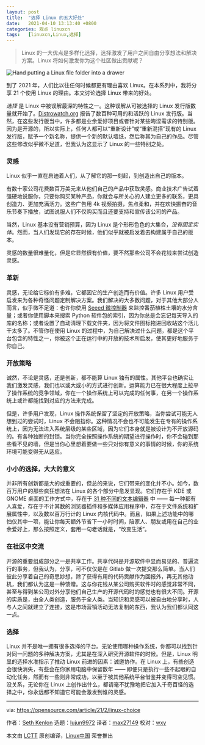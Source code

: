 ```yaml
---
layout: post
title:	"选择 Linux 的五大好处"
date:	2021-04-10 13:13:40 +0800 
categories:	观点 linuxcn 
tags:	[linuxcn,Linux,选择]
---
```




> 
> Linux 的一大优点是多样化选择，选择激发了用户之间自由分享想法和解决方案。Linux 将如何激发你为这个社区做出贡献呢？
> 
> 
> 


![](/Asserts/Images//attachment/album/202104/10/131305ei6yyuyujui9fkkr.jpg "Hand putting a Linux file folder into a drawer")


到了 2021 年，人​​们比以往任何时候都更有理由喜欢 Linux。在本系列中，我将分享 21 个使用 Linux 的理由。本文讨论选择 Linux 带来的好处。


*选择* 是 Linux 中被误解最深的特性之一。这种误解从可被选择的 Linux 发行版数量就开始了。[Distrowatch.org](http://Distrowatch.org) 报告了数百种可用的和活跃的 Linux 发行版。当然，在这些发行版当中，许多都是业余爱好项目或者针对某些晦涩需求的特别版。因为是开源的，所以实际上，任何人都可以“重新设计”或“重新混搭”现有的 Linux 发行版，赋予一个新名称，提供一个新的默认墙纸，然后称其为自己的作品。尽管这些修改似乎微不足道，但我认为这显示了 Linux 的一些特别之处。


### 灵感


Linux 似乎一直在启迪着人们，从了解它的那一刻起，到创造出自己的版本。


有数十家公司花费数百万美元来从他们自己的产品中获取灵感。商业技术广告试着强硬地说服你，只要你购买某种产品，你就会与所关心的人建立更多的联系，更具创造力、更加充满活力。这些广告用 4k 视频拍摄，焦点柔和，并在欢快振奋的音乐节奏下播放，试图说服人们不仅购买而且还要支持和宣传该公司的产品。


当然，Linux 基本没有营销预算，因为 Linux 是个形形色色的大集合，*没有固定实体*。然而，当人们发现它的存在时候，他们似乎就被启发着去构建属于自己的版本。


灵感的数量很难量化，但是它显然很有价值，要不然那些公司不会花钱来尝试创造灵感。


### 革新


灵感，无论给它标价有多难，它都因它的生产创造而有价值。许多 Linux 用户受启发来为各种奇怪问题定制解决方案。我们解决的大多数问题，对于其他大部分人而言，似乎微不足道：也许你使用 [Seeed 微控制器](https://opensource.com/article/19/12/seeeduino-nano-review) 来监控番茄植株土壤的水分含量；或者你使用脚本来搜索 Python 软件包的索引，因为你总是会忘记每天导入的库的名称；或者设置了自动清理下载文件夹，因为将文件图标拖进回收站这个活儿干太多了。不管你在使用 Linux 的过程中，为自己解决过什么问题，都是这个平台包含的特性之一，你被这个正在运行中的开放的技术所启发，使其更好地服务于你自己。


### 开放策略


诚然，不论是灵感，还是创新，都不能算 Linux 独有的属性。其他平台也确实让我们激发灵感，我们也以或大或小的方式进行创新。运算能力已在很大程度上拉平了操作系统的竞争领域，你在一个操作系统上可以完成的任何事，在另一个操作系统上或许都能找到对应的方法来完成。


但是，许多用户发现，Linux 操作系统保留了坚定的开放策略，当你尝试可能无人想到过的尝试时，Linux 不会阻挡你。这种情况不会也不可能发生在专有的操作系统上，因为无法进入系统层级的某些区域，因为它们本身就是被设计为不开放源码的。有各种独断的封锁。当你完全按照操作系统的期望进行操作时，你不会碰到那些看不见的墙，但是当你心里想着要做一些只对你有意义的事情的时候，你的系统环境可能变得无从适应。


### 小小的选择，大大的意义


并非所有创新都是大的或重要的，但总的来说，它们带来的变化并不小。如今，数百万用户的那些疯狂想法在 Linux 的各个部分中愈发显现。它们存在于 KDE 或 GNOME 桌面的工作方式中，存在于 [31 种不同的文本编辑器](https://opensource.com/article/21/1/text-editor-roundup) 中 —— 每一种都有人喜爱，存在于不计其数的浏览器插件和多媒体应用程序中，存在于文件系统和扩展属性中，以及数以百万行计的 Linux 内核代码中。而且，如果上述功能中的哪怕仅其中一项，能让你每天额外节省下一小时时间，陪家人、朋友或用在自己的业余爱好上，那么按照定义，套用一句老话就是，“改变生活”。


### 在社区中交流


开源的重要组成部分之一是共享工作。共享代码是开源软件中显而易见的、普遍流行的事务，但我认为，分享，可不仅仅是在 Gitlab 做一次提交那么简单。当人们彼此分享着自己的奇思妙想，除了获得有用的代码贡献作为回报外，再无其他动机，我们都认为这是一种馈赠。这与你花钱从某公司购买软件时的感觉非常不同，甚至与得到某公司对外分享他们自己生产的开源代码时的感觉也有很大不同。开源的实质是，由全人类创造，服务于全人类。当知识和灵感可以被自由地分享时，人与人之间就建立了连接，这是市场营销活动无法复制的东西，我认为我们都认同这一点。


### 选择


Linux 并不是唯一拥有很多选择的平台。无论使用哪种操作系统，你都可以找到针对同一问题的多种解决方案，尤其是在深入研究开源软件的时候。但是，Linux 明显的选择水准指示了推动 Linux 前进的因素：诚邀协作。在 Linux 上，有些创造会很快消失，有些会在你家用电脑中保留数年 —— 即便只是执行一些不起眼的自动化任务，然而有一些则非常成功，以至于被其他系统平台借鉴并变得司空见惯。没关系，无论你在 Linux 上创作出什么，都请毫不犹豫地把它加入千奇百怪的选择之中，你永远都不知道它可能会激发到谁的灵感。




---


via: <https://opensource.com/article/21/2/linux-choice>


作者：[Seth Kenlon](https://opensource.com/users/seth) 选题：[lujun9972](https://github.com/lujun9972) 译者：[max27149](https://github.com/max27149) 校对：[wxy](https://github.com/wxy)


本文由 [LCTT](https://github.com/LCTT/TranslateProject) 原创编译，[Linux中国](https://linux.cn/) 荣誉推出
